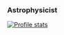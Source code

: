 ### Astrophysicist

<!--

- 🔭 I’m currently working on:
    - r-process elements
    - multizone GCE modeling 
    - the stellar IMF of star-forming sites
- 📫 How to reach me: [my site](https://www.edagjergo.com/)


<a href="https://github.com/egjergo?tab=repositories">
  <img align="center" alt="Most used languages" src="https://github-readme-stats.vercel.app/api/top-langs/?username=egjergo&langs_count=8&layout=compact&theme=vue-dark&hide=http" />
</a>

<!--<a href="https://github.com/egjergo">
  <img align="center" alt="Trophies" src="https://github-profile-trophy.vercel.app?username=egjergo" />
</a>-->

<!--[![Trophies](https://github-profile-trophy.vercel.app?username=egjergo)](https://github.com/egjergo)-->

<a href="https://github.com/egjergo">
  <img align="center" alt="Profile stats" src="https://github-readme-stats.vercel.app/api?username=egjergo&show_icons=true&include_all_commits=true&count_private=true&hide=stars&custom_title=GitHub+Stats&theme=vue-dark" />
</a>

